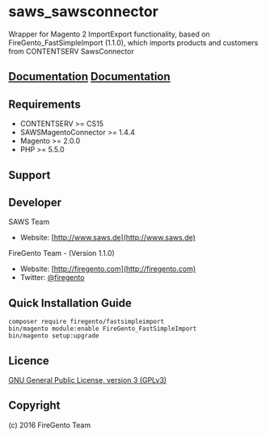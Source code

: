saws_sawsconnector
===================
Wrapper for Magento 2 ImportExport functionality, based on FireGento_FastSimpleImport (1.1.0), 
which imports products and customers from CONTENTSERV SawsConnector

[Documentation](http://firegento-fastsimpleimport2.readthedocs.io/en/latest/)
[Documentation](http://sawsconnector.saws.de/)
-------------------------------

Requirements
------------
- CONTENTSERV >= CS15
- SAWSMagentoConnector >= 1.4.4
- Magento >= 2.0.0
- PHP >= 5.5.0

Support
-------

Developer
---------
SAWS Team
* Website: [http://www.saws.de](http://www.saws.de)

FireGento Team - (Version 1.1.0)
* Website: [http://firegento.com](http://firegento.com)
* Twitter: [@firegento](https://twitter.com/firegento)

Quick Installation Guide
---------------------------------------------

    composer require firegento/fastsimpleimport 
    bin/magento module:enable FireGento_FastSimpleImport
    bin/magento setup:upgrade
    
    
    
    
Licence
-------
[GNU General Public License, version 3 (GPLv3)](http://opensource.org/licenses/gpl-3.0)

Copyright
---------
(c) 2016 FireGento Team
